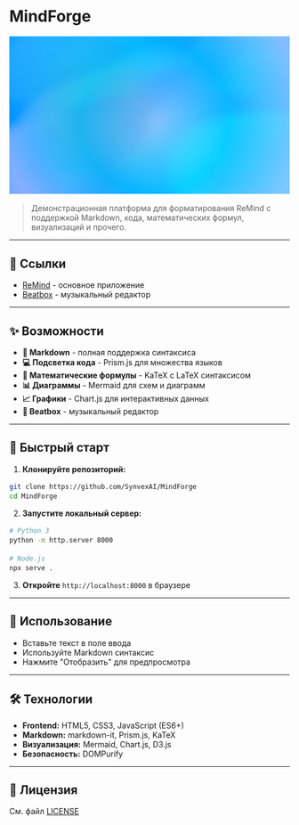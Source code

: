 # MindForge

![MindForge Banner](elements/banner.png)

> Демонстрационная платформа для форматирования ReMind с поддержкой Markdown, кода, математических формул, визуализаций и прочего.

---

## 🔗 Ссылки

- [ReMind](index.html) - основное приложение
- [Beatbox](beatbox/index.html) - музыкальный редактор

---

## ✨ Возможности

- **📝 Markdown** - полная поддержка синтаксиса
- **💻 Подсветка кода** - Prism.js для множества языков
- **🧮 Математические формулы** - KaTeX с LaTeX синтаксисом
- **📊 Диаграммы** - Mermaid для схем и диаграмм
- **📈 Графики** - Chart.js для интерактивных данных
- **🎵 Beatbox** - музыкальный редактор

---

## 🚀 Быстрый старт

1. **Клонируйте репозиторий:**
```bash
git clone https://github.com/SynvexAI/MindForge
cd MindForge
```

2. **Запустите локальный сервер:**
```bash
# Python 3
python -m http.server 8000

# Node.js
npx serve .
```

3. **Откройте** `http://localhost:8000` в браузере

---

## 📖 Использование

- Вставьте текст в поле ввода
- Используйте Markdown синтаксис
- Нажмите "Отобразить" для предпросмотра

---

## 🛠️ Технологии

- **Frontend:** HTML5, CSS3, JavaScript (ES6+)
- **Markdown:** markdown-it, Prism.js, KaTeX
- **Визуализация:** Mermaid, Chart.js, D3.js
- **Безопасность:** DOMPurify

---

## 📄 Лицензия

См. файл [LICENSE](LICENSE)
